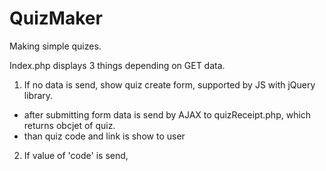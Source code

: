 # QuizMaker
Making simple quizes.

Index.php displays 3 things depending on GET data. 

1. If no data is send, show quiz create form, supported by JS with jQuery library. <br>
 - after submitting form data is send by AJAX to quizReceipt.php, which returns obcjet of quiz.
 - than quiz code and link is show to user
 2. If value of 'code' is send, 
